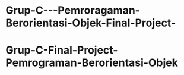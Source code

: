 # Grup-C---Pemroragaman-Berorientasi-Objek-Final-Project-
# Grup-C-Final-Project-Pemrograman-Berorientasi-Objek
